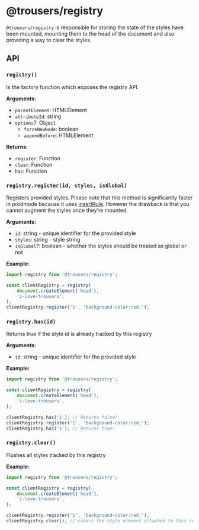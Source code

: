 # @trousers/registry

`@trousers/registry` is responsible for storing the state of the styles have been mounted, mounting them to the head of the document and also providing a way to clear the styles.

## API

### `registry()`

Is the factory function which exposes the registry API.

**Arguments:**

-   `parentElement`: HTMLElement
-   `attributeId`: string
-   `options`?: Object
    -   `forceNewNode`: boolean
    -   `appendBefore`: HTMLElement

**Returns:**

-   `register`: Function
-   `clear`: Function
-   `has`: Function

### `registry.register(id, styles, isGlobal)`

Registers provided styles. Please note that this method is significantly faster in prodmode because it uses [insertRule](https://developer.mozilla.org/en-US/docs/Web/API/CSSStyleSheet/insertRule). However the drawback is that you cannot augment the styles once they're mounted.

**Arguments:**

-   `id`: string - unique identifier for the provided style
-   `styles`: string - style string
-   `isGlobal`?: boolean - whether the styles should be treated as global or not

**Example:**

```jsx
import registry from '@trousers/registry';

const clientRegistry = registry(
    document.createElement('head'),
    'i-love-trousers',
);
clientRegistry.register('1', 'background-color:red;');
```

### `registry.has(id)`

Returns true if the style id is already tracked by this registry

**Arguments:**

-   `id`: string - unique identifier for the provided style

**Example:**

```jsx
import registry from '@trousers/registry';

const clientRegistry = registry(
    document.createElement('head'),
    'i-love-trousers',
);

clientRegistry.has('1'); // Returns false!
clientRegistry.register('1', 'background-color:red;');
clientRegistry.has('1'); // Returns true!
```

### `registry.clear()`

Flushes all styles tracked by this registry

**Example:**

```jsx
import registry from '@trousers/registry';

const clientRegistry = registry(
    document.createElement('head'),
    'i-love-trousers',
);

clientRegistry.register('1', 'background-color:red;');
clientRegistry.clear(); // clears the style element attached to this registry
```
